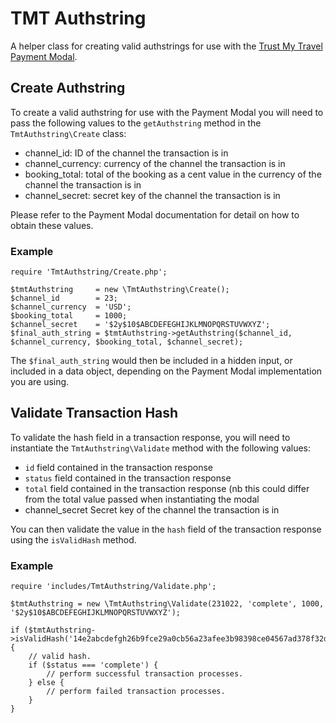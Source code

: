 # TMT Authstring
A helper class for creating valid authstrings for use with the [Trust My Travel Payment Modal](https://demo.trustmytravel.com/modal/).

## Create Authstring
To create a valid authstring for use with the Payment Modal you will need to pass the following values to the `getAuthstring` method in the `TmtAuthstring\Create` class:
* channel_id: ID of the channel the transaction is in
* channel_currency: currency of the channel the transaction is in
* booking_total: total of the booking as a cent value in the currency of the channel the transaction is in
* channel_secret: secret key of the channel the transaction is in

Please refer to the Payment Modal documentation for detail on how to obtain these values.

### Example
```
require 'TmtAuthstring/Create.php';

$tmtAuthstring     = new \TmtAuthstring\Create();
$channel_id        = 23;
$channel_currency  = 'USD';
$booking_total     = 1000;
$channel_secret    = '$2y$10$ABCDEFEGHIJKLMNOPQRSTUVWXYZ';
$final_auth_string = $tmtAuthstring->getAuthstring($channel_id, $channel_currency, $booking_total, $channel_secret);
```

The `$final_auth_string` would then be included in a hidden input, or included in a data object, depending on the Payment Modal implementation you are using.

## Validate Transaction Hash
To validate the hash field in a transaction response, you will need to instantiate the `TmtAuthstring\Validate` method with the following values:
* `id` field contained in the transaction response
* `status` field contained in the transaction response
* `total`  field contained in the transaction response (nb this could differ from the total value passed when instantiating the modal
* channel_secret Secret key of the channel the transaction is in

You can then validate the value in the `hash` field of the transaction response using the `isValidHash` method.

### Example
```
require 'includes/TmtAuthstring/Validate.php';

$tmtAuthstring = new \TmtAuthstring\Validate(231022, 'complete', 1000, '$2y$10$ABCDEFEGHIJKLMNOPQRSTUVWXYZ');

if ($tmtAuthstring->isValidHash('14e2abcdefgh26b9fce29a0cb56a23afee3b98398ce04567ad378f32dc046b)) {
    // valid hash.
    if ($status === 'complete') {
        // perform successful transaction processes.
    } else {
        // perform failed transaction processes.
    }
}
```